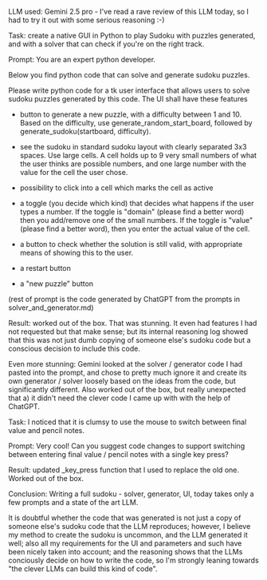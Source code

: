 LLM used: Gemini 2.5 pro - I've read a rave review of this LLM today, so I had to try it out with some serious reasoning :-)

Task: create a native GUI in Python to play Sudoku with puzzles generated, and with a solver that can check if you're on the right track.

Prompt:
You are an expert python developer.


Below you find python code that can solve and generate sudoku puzzles.


Please write python code for a tk user interface that allows users to solve sudoku puzzles generated by this code. The UI shall have these features


* button to generate a new puzzle, with a difficulty between 1 and 10. Based on the difficulty, use generate_random_start_board, followed by generate_sudoku(startboard, difficulty).

* see the sudoku in standard sudoku layout with clearly separated 3x3 spaces. Use large cells. A cell holds up to 9 very small numbers of what the user thinks are possible numbers, and one large number with the value for the cell the user chose.

* possibility to click into a cell which marks the cell as active

* a toggle (you decide which kind) that decides what happens if the user types a number. If the toggle is "domain" (please find a better word) then you add/remove one of the small numbers. If the toggle is "value" (please find a better word), then you enter the actual value of the cell.

* a button to check whether the solution is still valid, with appropriate means of showing this to the user.

* a restart button

* a "new puzzle" button

(rest of prompt is the code generated by ChatGPT from the prompts in solver_and_generator.md)



Result: worked out of the box. That was stunning. It even had features I had not requested but that make sense; but its internal reasoning log showed that this was not just dumb copying of someone else's sudoku code but a conscious decision to include this code.

Even more stunning: Gemini looked at the solver / generator code I had pasted into the prompt, and chose to pretty much ignore it and create its own generator / solver loosely based on the ideas from the code, but significantly different. Also worked out of the box, but really unexpected that a) it didn't need the clever code I came up with with the help of ChatGPT.


Task: I noticed that it is clumsy to use the mouse to switch between final value and pencil notes.

Prompt:
Very cool! Can you suggest code changes to support switching between entering final value / pencil notes with a single key press? 

Result: updated _key_press function that I used to replace the old one. Worked out of the box.





Conclusion: 
Writing a full sudoku - solver, generator, UI, today takes only a few prompts and a state of the art LLM.

It is doubtful whether the code that was generated is not just a copy of someone else's sudoku code that the LLM reproduces; however, I believe my method to create the sudoku is uncommon, and the LLM generated it well; also all my requirements for the UI and parameters and such have been nicely taken into account; and the reasoning shows that the LLMs conciously decide on how to write the code, so I'm strongly leaning towards "the clever LLMs can build this kind of code".



